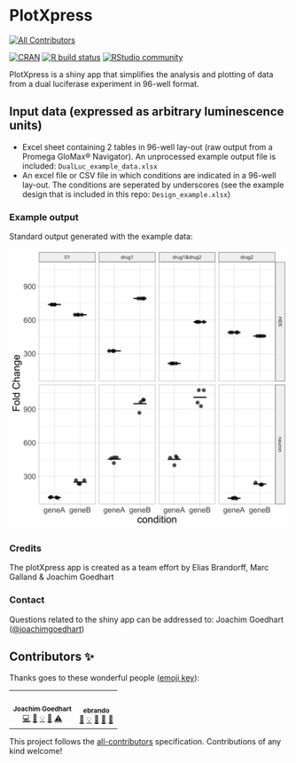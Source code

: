 # PlotXpress
<!-- ALL-CONTRIBUTORS-BADGE:START - Do not remove or modify this section -->
[![All Contributors](https://img.shields.io/badge/all_contributors-2-orange.svg?style=flat-square)](#contributors-)
<!-- ALL-CONTRIBUTORS-BADGE:END -->

<!-- badges: start -->
[![CRAN](https://www.r-pkg.org/badges/version/shiny)](https://CRAN.R-project.org/package=shiny)
[![R build status](https://github.com/rstudio/shiny/workflows/R-CMD-check/badge.svg)](https://github.com/rstudio/shiny/actions)
[![RStudio community](https://img.shields.io/badge/community-shiny-blue?style=social&logo=rstudio&logoColor=75AADB)](https://community.rstudio.com/new-topic?category=shiny&tags=shiny)

<!-- badges: end -->

 
PlotXpress is a shiny app that simplifies the analysis and plotting of data from a dual luciferase experiment in 96-well format.

## Input data (expressed as arbitrary luminescence units)
* Excel sheet containing 2 tables in 96-well lay-out (raw output from a Promega GloMax® Navigator). An unprocessed example output file is included: `DualLuc_example_data.xlsx`
* An excel file or CSV file in which conditions are indicated in a 96-well lay-out. The conditions are seperated by underscores (see the example design that is included in this repo: `Design_example.xlsx`)

### Example output

Standard output generated with the example data:

![alt text](https://github.com/ScienceParkStudyGroup/PlotXpress/blob/master/plotXpress_example.png "Output")

### Credits

<p>The plotXpress app is created as a team effort by Elias Brandorff, Marc Galland & Joachim Goedhart</p>

### Contact

Questions related to the shiny app can be addressed to: Joachim Goedhart ([@joachimgoedhart](https://twitter.com/joachimgoedhart))

## Contributors ✨

Thanks goes to these wonderful people ([emoji key](https://allcontributors.org/docs/en/emoji-key)):

<!-- ALL-CONTRIBUTORS-LIST:START - Do not remove or modify this section -->
<!-- prettier-ignore-start -->
<!-- markdownlint-disable -->
<table>
  <tr>
    <td align="center"><a href="https://huygens.science.uva.nl/"><img src="https://avatars.githubusercontent.com/u/39348589?v=4?s=100" width="100px;" alt=""/><br /><sub><b>Joachim Goedhart</b></sub></a><br /><a href="https://github.com/ScienceParkStudyGroup/PlotXpress/commits?author=JoachimGoedhart" title="Code">💻</a> <a href="https://github.com/ScienceParkStudyGroup/PlotXpress/issues?q=author%3AJoachimGoedhart" title="Bug reports">🐛</a> <a href="#example-JoachimGoedhart" title="Examples">💡</a> <a href="#tool-JoachimGoedhart" title="Tools">🔧</a> <a href="https://github.com/ScienceParkStudyGroup/PlotXpress/commits?author=JoachimGoedhart" title="Tests">⚠️</a></td>
    <td align="center"><a href="https://github.com/ebrando"><img src="https://avatars.githubusercontent.com/u/52273820?v=4?s=100" width="100px;" alt=""/><br /><sub><b>ebrando</b></sub></a><br /><a href="#data-ebrando" title="Data">🔣</a> <a href="#example-ebrando" title="Examples">💡</a> <a href="#ideas-ebrando" title="Ideas, Planning, & Feedback">🤔</a> <a href="#projectManagement-ebrando" title="Project Management">📆</a> <a href="#userTesting-ebrando" title="User Testing">📓</a></td>
  </tr>
</table>

<!-- markdownlint-restore -->
<!-- prettier-ignore-end -->

<!-- ALL-CONTRIBUTORS-LIST:END -->

This project follows the [all-contributors](https://github.com/all-contributors/all-contributors) specification. Contributions of any kind welcome!
